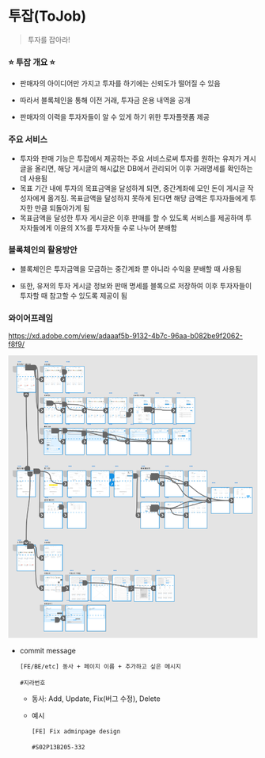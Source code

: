 # 투잡(ToJob)

> 투자를 잡아라!

###  :star: ​투잡 개요 :star:

- 판매자의 아이디어만 가지고 투자를 하기에는 신뢰도가 떨어질 수 있음
-  따라서 블록체인을 통해 이전 거래, 투자금 운용 내역을 공개

- 판매자의 이력을 투자자들이 알 수 있게 하기 위한 투자플랫폼 제공



### 주요 서비스 
- 투자와 판매 기능은 투잡에서 제공하는 주요 서비스로써 투자를 원하는 유저가 게시글을 올리면, 해당 게시글의 해시값은 DB에서 관리되어 이후 거래명세를 확인하는데 사용됨
- 목표 기간 내에 투자의 목표금액을 달성하게 되면, 중간계좌에 모인 돈이 게시글 작성자에게 옮겨짐. 목표금액을 달성하지 못하게 된다면 해당 금액은 투자자들에게 투자한 만큼 되돌아가게 됨
- 목표금액을 달성한 투자 게시글은 이후 판매를 할 수 있도록 서비스를 제공하며 투자자들에게 이윤의 X%를 투자자들 수로 나누어 분배함



### 블록체인의 활용방안

- 블록체인은 투자금액을 모금하는 중간계좌 뿐 아니라 수익을 분배할 때 사용됨

- 또한, 유저의 투자 게시글 정보와 판매 명세를 블록으로 저장하여 이후 투자자들이 투자할 때 참고할 수 있도록 제공이 됨



### 와이어프레임

https://xd.adobe.com/view/adaaaf5b-9132-4b7c-96aa-b082be9f2062-f8f9/

![wireframe](산출물/와이어프레임/와이어프레임.PNG)



- commit message

  ```
  [FE/BE/etc] 동사 + 페이지 이름 + 추가하고 싶은 메시지 
  
  #지라번호
  ```

  - 동사: Add, Update, Fix(버그 수정), Delete

  - 예시

    ```
    [FE] Fix adminpage design
    
    #S02P13B205-332 
    ```